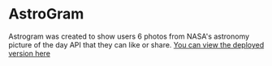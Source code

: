 # AstroGram
Astrogram was created to show users 6 photos from NASA's astronomy picture of the day API that they can like or share. [You can view the deployed version here](https://ejkennelly.github.io/AstroGram/)